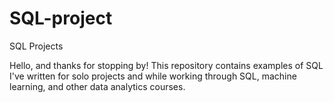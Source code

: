 # SQL-project
SQL Projects

Hello, and thanks for stopping by! This repository contains examples of SQL I've written for solo projects and while working through SQL, machine learning, and other data analytics courses.
